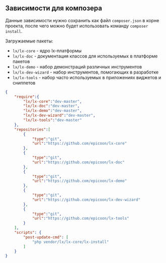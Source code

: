## Зависимости для композера
Данные зависимости нужно сохранить как файл `composer.json` в корне проекта, после чего можно будет использовать команду `composer install`.

Загружаемые пакеты:
* `lx/lx-core` - ядро lx-платформы
* `lx/lx-doc` - документация классов для используемых в платформе пакетов
* `lx/lx-demo` - набор демонстраций различных инструментов
* `lx/lx-dev-wizard` - набор инструментов, помогающих в разработке
* `lx/lx-tools` - набор часто используемых в приложениях виджетов и сниппетов

```json
{
    "require":{
        "lx/lx-core":"dev-master",
        "lx/lx-doc":"dev-master",
        "lx/lx-demo":"dev-master",
        "lx/lx-dev-wizard":"dev-master",
        "lx/lx-tools":"dev-master"
    },
    "repositories":[
        {
            "type":"git",
            "url":"https://github.com/epicoon/lx-core"
        },
        {
            "type":"git",
            "url":"https://github.com/epicoon/lx-doc"
        },
        {
            "type":"git",
            "url":"https://github.com/epicoon/lx-demo"
        },
        {
            "type":"git",
            "url":"https://github.com/epicoon/lx-dev-wizard"
        },
        {
            "type":"git",
            "url":"https://github.com/epicoon/lx-tools"
        }
    ],
    "scripts": {
        "post-update-cmd": [
            "php vendor/lx/lx-core/lx-install"
        ]
    }
}
```
